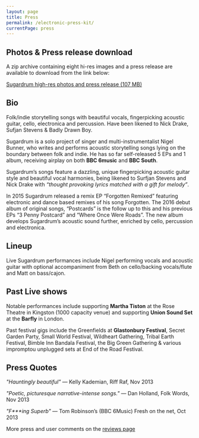 ```yaml
---
layout: page
title: Press
permalink: /electronic-press-kit/
currentPage: press
---
```

<h2>Photos &amp; Press release download</h2>
<p>A zip archive containing eight hi-res images and a press release are available to download from the link below:</p>
<p><a href="http://files.sugardrum.com/images/external/presskit/sugardrum-press-kit-and-photos.zip" title="Sugardrum Press Photos and Press Release"><i class="fa fa-download"></i> Sugardrum high-res photos and press release (107 MB)</a></p>

<h2>Bio</h2>
<p>Folk/indie storytelling songs with beautiful vocals, fingerpicking acoustic guitar, cello, electronica and percussion. Have been likened to Nick Drake, Sufjan Stevens &amp; Badly Drawn Boy.</p>

<p>Sugardrum is a solo project of singer and multi-instrumentalist Nigel Bunner, who writes and performs acoustic storytelling songs lying on the boundary between folk and indie. He has so far self-released 5 EPs and 1 album,  receiving airplay on both <strong>BBC 6music</strong> and <strong>BBC South</strong>.</p>

<p>Sugardrum’s songs feature a dazzling, unique fingerpicking acoustic guitar style and beautiful vocal harmonies, being likened to Surfjan Stevens and Nick Drake with <em>&#8220;thought provoking lyrics matched with a gift for melody&#8221;</em>.</p>

<p>In 2015 Sugardrum released a remix EP &#8220;Forgotten Remixed&#8221; featuring electronic and dance based remixes of his song Forgotten. The 2016 debut album of original songs, &#8220;Postcards&#8221; is the follow up to this and his previous EPs &#8220;3 Penny Postcard&#8221; and &#8220;Where Once Were Roads&#8221;. The new album develops Sugardrum’s acoustic sound further, enriched by cello, percussion and electronica.</p>

<h2>Lineup</h2>
<p>Live Sugardrum performances include Nigel performing vocals and acoustic guitar with optional accompaniment from Beth on cello/backing vocals/flute and Matt on bass/cajon.</p>

<h2>Past Live shows</h2>
<p>Notable performances include supporting <strong>Martha Tiston</strong> at the Rose Theatre in Kingston (1000 capacity venue) and supporting <strong>Union Sound Set</strong> at the <strong>Barfly</strong> in London.</p><p>Past festival gigs include the Greenfields at <strong>Glastonbury Festival</strong>, Secret Garden Party, Small World Festival, Wildheart Gathering, Tribal Earth Festival, Bimble Inn Bandala Festival, the Big Green Gathering &amp; various impromptou unplugged sets at End of the Road Festival.</p>

<h2>Press Quotes</h2><p><em>&quot;Hauntingly beautiful&quot;</em> &mdash; Kelly Kademian, Riff Raf, Nov 2013</p><p><em>&quot;Poetic, picturesque narrative-intense songs.&quot;</em> &mdash; Dan Holland, Folk Words, Nov 2013</p><p><em>&quot;F***ing Superb&quot;</em> &mdash; Tom Robinson’s (BBC 6Music) Fresh on the net, Oct 2013</p><p>More press and user comments on the <a href="/reviews/" title="Check out more Sugardrum reviews">reviews page</a></p>
